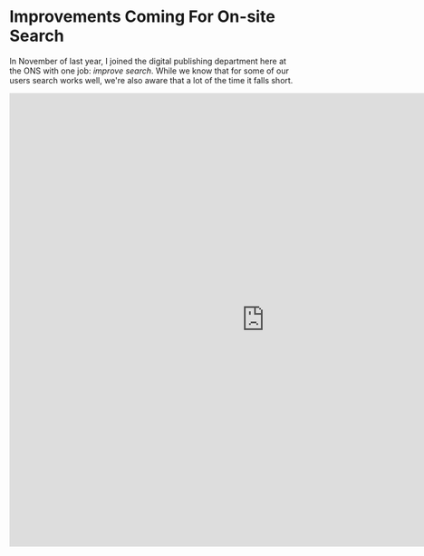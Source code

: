 # Improvements Coming For On-site Search

In November of last year, I joined the digital publishing department here at the ONS with one job: *improve search*. While we know that for some of our users search works well, we're also aware that a lot of the time it falls short.

<div class="iframe_container">
<iframe width="900" height="800" frameborder="0" scrolling="no" src="http://plot.ly/~Sully0190/6.embed"></iframe>
</div>
